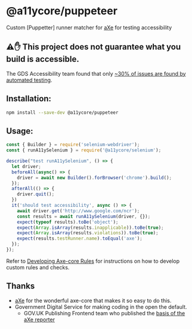# @a11ycore/puppeteer

<!-- [![npm version](https://img.shields.io/npm/v/jest-axe.svg)](http://npm.im/jest-axe)
![node](https://img.shields.io/node/v/jest-axe)
[![Build Status](https://travis-ci.org/nickcolley/jest-axe.svg?branch=main)](https://travis-ci.org/nickcolley/jest-axe)
[![JavaScript Style Guide](https://img.shields.io/badge/code_style-standard-brightgreen.svg)](https://standardjs.com) -->

Custom [Puppetter] runner matcher for [aXe](https://github.com/dequelabs/axe-core) for testing accessibility

## ⚠️✋ This project does not guarantee what you build is accessible.
The GDS Accessibility team found that only [~30% of issues are found by automated testing](https://accessibility.blog.gov.uk/2017/02/24/what-we-found-when-we-tested-tools-on-the-worlds-least-accessible-webpage).

## Installation:
```bash
npm install --save-dev @a11ycore/puppeteer
```

## Usage:

```javascript
const { Builder } = require('selenium-webdriver');
const { runA11ySelenium } = require('@a11ycore/selenium');

describe("test runA11ySelenium", () => {
  let driver;
  beforeAll(async() => {
    driver = await new Builder().forBrowser('chrome').build();
  });
  afterAll(() => {
    driver.quit();
  }) 
  it('should test accessibility', async () => {
    await driver.get('http://www.google.com/ncr');
    const results = await runA11ySelenium(driver, {});
    expect(typeof results).toBe('object');
    expect(Array.isArray(results.inapplicable)).toBe(true);
    expect(Array.isArray(results.violations)).toBe(true);
    expect(results.testRunner.name).toEqual('axe');
  });
});
```

Refer to [Developing Axe-core Rules](https://github.com/dequelabs/axe-core/blob/master/doc/rule-development.md) for instructions on how to develop custom rules and checks.

## Thanks
- [aXe](https://www.deque.com/axe/) for the wonderful axe-core that makes it so easy to do this.
- Government Digital Service for making coding in the open the default.
  - GOV.UK Publishing Frontend team who published the [basis of the aXe reporter](https://github.com/alphagov/govuk_publishing_components/blob/581c22c9d35d85d5d985571d007f6397a4399f4c/spec/javascripts/govuk_publishing_components/AccessibilityTestSpec.js)